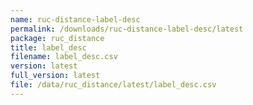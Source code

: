 ```yaml
---
name: ruc-distance-label-desc
permalink: /downloads/ruc-distance-label-desc/latest
package: ruc_distance
title: label_desc
filename: label_desc.csv
version: latest
full_version: latest
file: /data/ruc_distance/latest/label_desc.csv
---
```


